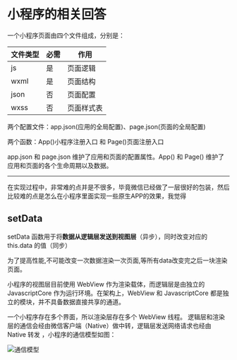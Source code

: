 # 小程序的相关回答

一个小程序页面由四个文件组成，分别是：

|文件类型|必需|作用
---|---|---
|js|是|页面逻辑
|wxml|是|页面结构
|json|否|页面配置
|wxss|否|页面样式表

两个配置文件：app.json(应用的全局配置)、page.json(页面的全局配置)

两个函数：App()小程序注册入口 和 Page()页面注册入口

app.json 和 page.json 维护了应用和页面的配置属性。App() 和 Page() 维护了应用和页面的各个生命周期以及数据。

---
在实现过程中，非常难的点并是不很多，毕竟微信已经做了一层很好的包装，然后比较难的点是怎么在小程序里面实现一些原生APP的效果，我觉得

## setData

setData 函数用于将**数据从逻辑层发送到视图层**（异步），同时改变对应的 this.data 的值（同步）

为了提高性能,不可能改变一次数据渲染一次页面,等所有data改变完之后一块渲染页面。

小程序的视图层目前使用 WebView 作为渲染载体，而逻辑层是由独立的 JavascriptCore 作为运行环境。在架构上，WebView 和 JavascriptCore 都是独立的模块，并不具备数据直接共享的通道。

一个小程序存在多个界面，所以渲染层存在多个 WebView 线程。 逻辑层和渲染层的通信会经由微信客户端（Native）做中转，逻辑层发送网络请求也经由 Native 转发 ，小程序的通信模型如图：

![通信模型](https://github-imglib-1255459943.cos.ap-chengdu.myqcloud.com/%E4%B8%8B%E8%BD%BD.png)
